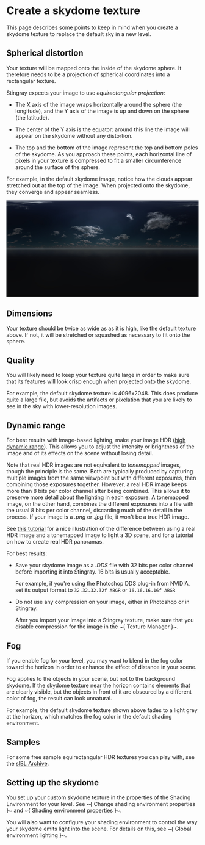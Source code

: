 # Create a skydome texture

This page describes some points to keep in mind when you create a skydome texture to replace the default sky in a new level.

## Spherical distortion

Your texture will be mapped onto the inside of the skydome sphere. It therefore needs to be a projection of spherical coordinates into a rectangular texture.

Stingray expects your image to use *equirectangular projection*:

-	The X axis of the image wraps horizontally around the sphere (the longitude), and the Y axis of the image is up and down on the sphere (the latitude).

-	The center of the Y axis is the equator: around this line the image will appear on the skydome without any distortion.

-	The top and the bottom of the image represent the top and bottom poles of the skydome. As you approach these points, each horizontal line of pixels in your texture is compressed to fit a smaller circumference around the surface of the sphere.

For example, in the default skydome image, notice how the clouds appear stretched out at the top of the image. When projected onto the skydome, they converge and appear seamless.

![Default skydome](../../../images/skydome_default.jpg)

## Dimensions

Your texture should be twice as wide as as it is high, like the default texture above. If not, it will be stretched or squashed as necessary to fit onto the sphere.

## Quality

You will likely need to keep your texture quite large in order to make sure that its features will look crisp enough when projected onto the skydome.

For example, the default skydome texture is 4096x2048. This does produce quite a large file, but avoids the artifacts or pixelation that you are likely to see in the sky with lower-resolution images.

## Dynamic range

For best results with image-based lighting, make your image HDR ([high dynamic range](https://en.wikipedia.org/wiki/High-dynamic-range_imaging)). This allows you to adjust the intensity or brightness of the image and of its effects on the scene without losing detail.

Note that real HDR images are not equivalent to *tonemapped* images, though the principle is the same. Both are typically produced by capturing multiple images from the same viewpoint but with different exposures, then combining those exposures together. However, a real HDR image keeps more than 8 bits per color channel after being combined. This allows it to preserve more detail about the lighting in each exposure. A tonemapped image, on the other hand, combines the different exposures into a file with the usual 8 bits per color channel, discarding much of the detail in the process. If your image is a *.png* or *.jpg* file, it won't be a true HDR image.

See [this tutorial](http://adaptivesamples.com/2016/03/16/make-your-own-hdri/) for a nice illustration of the difference between using a real HDR image and a tonemapped image to light a 3D scene, and for a tutorial on how to create real HDR panoramas.

For best results:

-	Save your skydome image as a *.DDS* file with 32 bits per color channel before importing it into Stingray. 16 bits is usually acceptable.

	For example, if you're using the Photoshop DDS plug-in from NVIDIA, set its output format to `32.32.32.32f ABGR` or `16.16.16.16f ABGR`

-	Do not use any compression on your image, either in Photoshop or in Stingray.

	After you import your image into a Stingray texture, make sure that you disable compression for the image in the ~{ Texture Manager }~.

## Fog

If you enable fog for your level, you may want to blend in the fog color toward the horizon in order to enhance the effect of distance in your scene.

Fog applies to the objects in your scene, but not to the background skydome. If the skydome texture near the horizon contains elements that are clearly visible, but the objects in front of it are obscured by a different color of fog, the result can look unnatural.

For example, the default skydome texture shown above fades to a light grey at the horizon, which matches the fog color in the default shading environment.

## Samples

For some free sample equirectangular HDR textures you can play with, see the [sIBL Archive](http://www.hdrlabs.com/sibl/archive.html).

## Setting up the skydome

You set up your custom skydome texture in the properties of the Shading Environment for your level. See ~{ Change shading environment properties }~ and ~{ Shading environment properties }~.

You will also want to configure your shading environment to control the way your skydome emits light into the scene. For details on this, see ~{ Global environment lighting }~.

